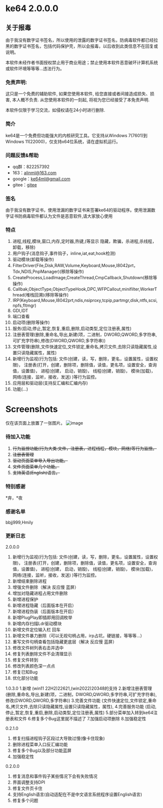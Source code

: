 # ke64 2.0.0.0

## 关于报毒
由于我没有数字证书签名，所以使用的泄露的数字证书签名，防病毒软件都已经拉黑的数字证书签名，包括代码保护壳，所以会报毒，以后收到此类信息不在回复或说明。

本软件未经作者书面授权禁止用于商业用途；禁止使用本软件恶意破环计算机系统或软件环境等等等...违法行为。

### 免责声明:
这只是一个免费的辅助软件, 如果您使用本软件, 给您直接或者间接造成损失、损害, 本人概不负责. 从您使用本软件的一刻起, 将视为您已经接受了本免责声明.

本软件仅限于学习交流，如侵权请在24小时进行删除.

### 简介

ke64是一个免费但功能强大的内核研究工具。它支持从Windows 7(7601)到Windows 11(22000)，仅支持x64位系统，请在虚拟机运行。

### 问题反馈&帮助
* qq群：822257392
* 163：alinml@163.com
* google：ke64ml@gmail.com
* gitee：[gitee](https://gitee.com/alinml/ke64)

### 签名
由于我没有数字证书，使用泄漏的数字证书来签署ke64的驱动程序。使用泄漏数字证书防病毒软件都认为文件是恶意软件,请大家放心使用


### 特点
1. 进程,线程,模块,窗口,内存,定时器,热键,(等显示 隐藏，欺骗，杀进程,杀线程，卸载，移除)
2. 用户钩子(消息钩子,事件钩子，inline,iat,eat,hook检测)
3. 驱动模块(卸载等操作)
4. FilterDriver(File,Disk,RAW,Volume,Keyboard,Mouse,I8042prt，Tdx,NDIS,PnpManager)(移除等操作)
5. CreateProcess,LoadImage,CreateThread,CmpCallback,Shutdown(移除等操作)
6. Callbak,ObjectType,ObjectTypeHook,DPC,WFPCallout,minifilter,WorkerThread(堆栈回溯)(移除等操作)
7. IRP(Keyboard,Mouse,I8042prt,ndis,nsiproxy,tcpip,partmgr,disk,ntfs,scsi,npfs,fltmgr)
8. GDI,IDT
9. 端口查看
10. 启动项(删除等操作)
11. 服务(启动,停止,暂定,恢复,重启,删除,启动类型,定位注册表,属性)
12. 注册表管理(删除,重命名,导出,新建(项，二进制，DWORD,QWORD,多字符串,可扩充字符串),修改(DWORD,QWORD,多字符串))
13. 文件管理(删除,文件快速定位,文件锁定,重命名,拷贝文件,去除只读隐藏属性,设置只读隐藏属性，属性)
14. 新增行为监视(行为包括:
文件(创建，读，写，删除，更名，设置属性，设置权限)，
注册表(打开，创建，删除项，删除值，读值，更名项，设置安全，查询值，设置值)，
进程(创建， 启动，销毁)，
线程(创建，销毁)，
模块(加载)，
网络(连接，监听，接收，发送)
)等行为监控。
15. 应用层和驱动层(支持反汇编和汇编内存)
16. 功能(...)

# Screenshots
仅在该页面上放置了一张图片。
![image](https://github.com/alinml/ke64/blob/main/screenshots/mon.png)

### 待加入功能
1. ~~行为监控功能(行为大类:文件，注册表，进程线程，模块，网络)等行为监控。~~
2. ~~注册表管理~~
3. ~~驱动页面菜单导入导出功能。~~
4. ~~文件页面菜单几个功能。~~
5. ~~支持英语(English)语言。~~
### 特别感谢
*弃，*夜

### 感谢名单
bbjj999,Hmily


### 更新日志 
2.0.0.0
1. 新增行为监视(行为包括:
文件(创建，读，写，删除，更名，设置属性，设置权限)，
注册表(打开，创建，删除项，删除值，读值，更名项，设置安全，查询值，设置值)，
进程(创建， 启动，销毁)，
线程(创建，销毁)，
模块(加载)，
网络(连接，监听，接收，发送)
)等行为监控。
2. 新增结束删除进程
3. 增强文件删除（解决 反应慢 蓝屏）
4. 增加对隐藏进程占用文件删除
5. 新增进程保护
6. 新增进程隐藏（后面版本在开启）
7. 新增进程伪装（后面版本在开启）
8. 新增PlugPlay即插即用回调枚举
9. 新增内存扫描Ldr驱动模块
10. 新增文件定位输入栏 回车
11. 新增文件暴力删除（可以无视句柄占用，irp占坑，硬链接，等等等...）
12. 重写文件句柄查看包括隐藏更底层（解决 反应慢 蓝屏）
13. 修改文件树列表右击并选中
14. 修复列表删除文件不会清理显示
15. 修复文件转到
16. 修改列表颜色深一点点
17. 修复已知Bug
18. 优化部分功能

1.0.3.0
1.新增 (win11 22H2)22621,(win2022)20348的支持
2.新增注册表管理 (删除,重命名,导出,新建(项，二进制，DWORD,QWORD,多字符串,可扩充字符串),修改(DWORD,QWORD,多字符串))
3.完善文件功能 (文件快速定位,文件锁定,重命名,拷贝文件,去除只读隐藏属性,设置只读隐藏属性，属性),
4.完善服务功能 (启动,停止,暂定,恢复,重启,删除,启动类型,定位注册表,属性)
5.部分菜单加入转到ke64注册表和文件
6.修复多个Bug这里就不描述了
7.加强启动项删除
8.加强稳定性

0.2.1.0
1. 修复扫描进程钩子区段过大导致过慢(像卡住现象)
2. 删除进程菜单入口反汇编功能
3. 修复多个Bug以及部分功能蓝屏
4. 加强稳定性

0.2.0.0
1. 修复消息和事件钩子某些情况下会有失败情况
2. 界面调整支持DPI
3. 修复文件页卡住
4. 支持English语言(自动适配在不是中文语言系统程序设置English语言)
5. 修复多个问题
